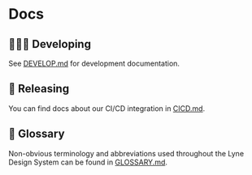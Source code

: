 # Docs

## 👩🏾‍💻 Developing
See [DEVELOP.md](./DEVELOP.md) for development documentation.

## 🤖 Releasing
You can find docs about our CI/CD integration in [CICD.md](./CICD.md).

## 📙 Glossary
Non-obvious terminology and abbreviations used throughout the Lyne Design System can be found in [GLOSSARY.md](./GLOSSARY.md).
